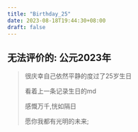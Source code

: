 ```yaml
---
title: "Birthday_25"
date: 2023-08-18T19:44:30+08:00
draft: false
---
```


## 无法评价的: 公元2023年

> 很庆幸自己依然平静的度过了25岁生日
> 
> 看着上一条记录生日的md
> 
> 感慨万千,恍如隔日
> 
> 愿你我都有光明的未来;